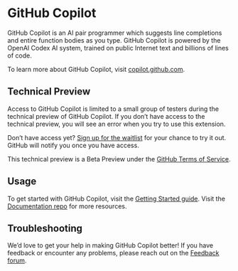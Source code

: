 # GitHub Copilot

GitHub Copilot is an AI pair programmer which suggests line completions and entire function bodies as you type. 
GitHub Copilot is powered by the OpenAI Codex AI system, trained on public Internet text and billions of lines of code.

To learn more about GitHub Copilot, visit [copilot.github.com](https://copilot.github.com).

## Technical Preview

Access to GitHub Copilot is limited to a small group of testers during the technical preview of 
GitHub Copilot. If you don’t have access to the technical preview, you will 
see an error when you try to use this extension.

Don’t have access yet? [Sign up for the waitlist](https://github.com/features/copilot/signup)
for your chance to try it out. GitHub will notify you once you have access.

This technical preview is a Beta Preview under the 
[GitHub Terms of Service](https://docs.github.com/en/github/site-policy/github-terms-of-service#j-beta-previews).

## Usage

To get started with GitHub Copilot, visit the [Getting Started guide](https://github.com/github/copilot-docs/tree/main/docs#getting-started).
Visit the [Documentation repo](https://github.com/github/copilot-docs) for more resources.

## Troubleshooting

We’d love to get your help in making GitHub Copilot better! 
If you have feedback or encounter any problems, please reach out on the 
[Feedback forum](https://github.com/github/feedback/discussions/categories/copilot-feedback).
